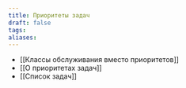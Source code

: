 ```yaml
---
title: Приоритеты задач
draft: false
tags: 
aliases:
---
```

- [[Классы обслуживания вместо приоритетов]]
- [[О приоритетах задач]]
- [[Список задач]]